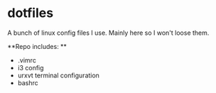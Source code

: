 dotfiles
========

A bunch of linux config files I use. Mainly here so I won't loose them.

**Repo includes: **

* .vimrc
* i3 config
* urxvt terminal configuration
* bashrc
